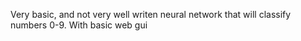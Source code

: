 Very basic, and not very well writen neural network that will classify numbers 0-9. With basic web gui